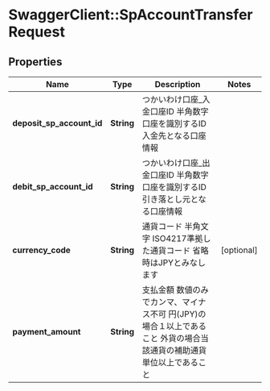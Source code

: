 # SwaggerClient::SpAccountTransferRequest

## Properties
Name | Type | Description | Notes
------------ | ------------- | ------------- | -------------
**deposit_sp_account_id** | **String** | つかいわけ口座_入金口座ID 半角数字 口座を識別するID　入金先となる口座情報  | 
**debit_sp_account_id** | **String** | つかいわけ口座_出金口座ID 半角数字 口座を識別するID　引き落とし元となる口座情報  | 
**currency_code** | **String** | 通貨コード 半角文字 ISO4217準拠した通貨コード 省略時はJPYとみなします  | [optional] 
**payment_amount** | **String** | 支払金額 数値のみでカンマ、マイナス不可 円(JPY)の場合１以上であること 外貨の場合当該通貨の補助通貨単位以上であること  | 


